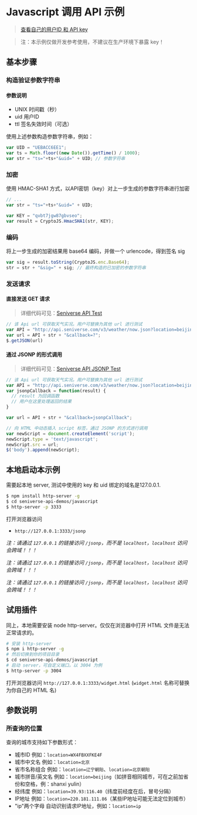 # Javascript 调用 API 示例

> [查看自己的用户ID 和 API key](http://www.seniverse.com/doc#info)

> 注：本示例仅做开发参考使用，不建议在生产环境下暴露 key！

## 基本步骤

### 构造验证参数字符串

#### 参数说明

- UNIX 时间戳（秒）
- uid 用户ID
- ttl 签名失效时间（可选）

使用上述参数构造参数字符串，例如：

```javascript
var UID = "UEBACC6EE1";
var ts = Math.floor((new Date()).getTime() / 1000);
var str = "ts="+ts+"&uid=" + UID; // 参数字符串
```

### 加密

使用 HMAC-SHA1 方式，以API密钥（key）对上一步生成的参数字符串进行加密

```javascript
// ...
var str = "ts="+ts+"&uid=" + UID;

var KEY = "qvbt7jgw87gbvseo";
var result = CryptoJS.HmacSHA1(str, KEY);
```

### 编码

将上一步生成的加密结果用 base64 编码，并做一个 urlencode，得到签名 sig

```javascript
var sig = result.toString(CryptoJS.enc.Base64);
str = str + "&sig=" + sig; // 最终构造的已加密的参数字符串
```

### 发送请求

#### 直接发送 GET 请求

> 详细代码可见：[Seniverse API Test](./index.html)

```javascript
// 该 Api url 可获取天气实况。用户可替换为其他 url 进行测试
var API = "http://api.seniverse.com/v3/weather/now.json?location=beijing&";
var url = API + str + "&callback=?";
$.getJSON(url)
```

#### 通过 JSONP 的形式调用

> 详细代码可见：[Seniverse API JSONP Test](./jsonp.html)

```javascript
// 该 Api url 可获取天气实况。用户可替换为其他 url 进行测试
var API = "http://api.seniverse.com/v3/weather/now.json?location=beijing&";
var jsonpCallback = function(result) {
  // result 为回调函数
  // 用户在这里处理返回的结果
}

var url = API + str + "&callback=jsonpCallback";

// 向 HTML 中动态插入 script 标签，通过 JSONP 的方式进行调用
var newScript = document.createElement('script');
newScript.type = 'text/javascript';
newScript.src = url;
$('body').append(newScript);
```

## 本地启动本示例

需要起本地 server, 测试中使用的 key 和 uid 绑定的域名是127.0.0.1.

```bash
$ npm install http-server -g
$ cd seniverse-api-demos/javascript
$ http-server -p 3333
```

打开浏览器访问

- `http://127.0.0.1:3333/jsonp`

*注：请通过 `127.0.0.1` 的链接访问 `/jsonp`，而不是 `localhost`，`localhost` 访问会跨域！！！*

*注：请通过 `127.0.0.1` 的链接访问 `/jsonp`，而不是 `localhost`，`localhost` 访问会跨域！！！*

*注：请通过 `127.0.0.1` 的链接访问 `/jsonp`，而不是 `localhost`，`localhost` 访问会跨域！！！*

## 试用插件

同上，本地需要安装 node http-server。仅仅在浏览器中打开 HTML 文件是无法正常请求的。

```bash
# 安装 http-server
$ npm i http-server -g
# 然后切换到你的项目目录
$ cd seniverse-api-demos/javascript
# 启动 server，可自定义端口。以 3004 为例
$ http-server -p 3004
```

打开浏览器访问 `http://127.0.0.1:3333/widget.html` (`widget.html` 名称可替换为你自己的 HTML 名)

## 参数说明

### 所查询的位置

查询的城市支持如下参数形式：

- 城市ID 例如：`location=WX4FBXXFKE4F`
- 城市中文名 例如：`location=北京`
- 省市名称组合 例如：`location=辽宁朝阳`、`location=北京朝阳`
- 城市拼音/英文名 例如：`location=beijing`（如拼音相同城市，可在之前加省份和空格，例：shanxi yulin）
- 经纬度 例如：`location=39.93:116.40`（纬度前经度在后，冒号分隔）
- IP地址 例如：`location=220.181.111.86`（某些IP地址可能无法定位到城市）
- "ip"两个字母 自动识别请求IP地址，例如：`location=ip`
